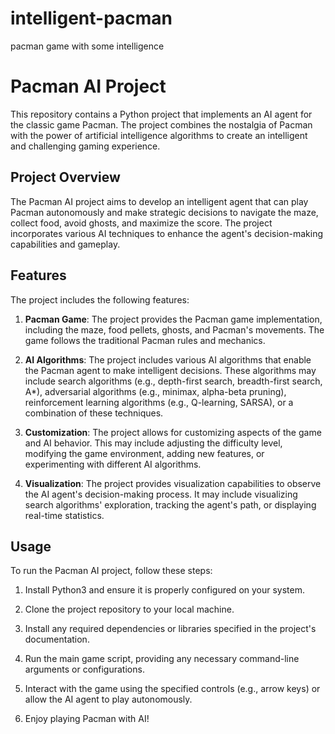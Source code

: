 # intelligent-pacman
pacman game with some intelligence 

# Pacman AI Project

This repository contains a Python project that implements an AI agent for the classic game Pacman. The project combines the nostalgia of Pacman with the power of artificial intelligence algorithms to create an intelligent and challenging gaming experience.

## Project Overview

The Pacman AI project aims to develop an intelligent agent that can play Pacman autonomously and make strategic decisions to navigate the maze, collect food, avoid ghosts, and maximize the score. The project incorporates various AI techniques to enhance the agent's decision-making capabilities and gameplay.

## Features

The project includes the following features:

1. **Pacman Game**: The project provides the Pacman game implementation, including the maze, food pellets, ghosts, and Pacman's movements. The game follows the traditional Pacman rules and mechanics.

2. **AI Algorithms**: The project includes various AI algorithms that enable the Pacman agent to make intelligent decisions. These algorithms may include search algorithms (e.g., depth-first search, breadth-first search, A*), adversarial algorithms (e.g., minimax, alpha-beta pruning), reinforcement learning algorithms (e.g., Q-learning, SARSA), or a combination of these techniques.

3. **Customization**: The project allows for customizing aspects of the game and AI behavior. This may include adjusting the difficulty level, modifying the game environment, adding new features, or experimenting with different AI algorithms.

4. **Visualization**: The project provides visualization capabilities to observe the AI agent's decision-making process. It may include visualizing search algorithms' exploration, tracking the agent's path, or displaying real-time statistics.

## Usage

To run the Pacman AI project, follow these steps:

1. Install Python3 and ensure it is properly configured on your system.

2. Clone the project repository to your local machine.

3. Install any required dependencies or libraries specified in the project's documentation.

4. Run the main game script, providing any necessary command-line arguments or configurations.

5. Interact with the game using the specified controls (e.g., arrow keys) or allow the AI agent to play autonomously.

6. Enjoy playing Pacman with AI!

